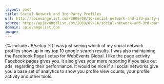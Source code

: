```yaml
---
layout: post
title: Social Network and 3rd Party Profiles
url: http://apievangelist.com/2009/09/16/social-network-and-3rd-party-profiles/
source: http://apievangelist.com/2009/09/16/social-network-and-3rd-party-profiles/
domain: apievangelist.com
image: 
---
```

{% include JB/setup %}I was just seeing which of my social network profiles show up in my top 10 google search results. I was also maintaining the Facebook Page I setup for WebEvents Global.
I like the page activity Facebook pages gives you. It also gives your more reporting if you take out ads, regarding their performance.
It would be nice if all social networks give you a base set of analytics to show you profile view counts, your profile activity and other tools.
